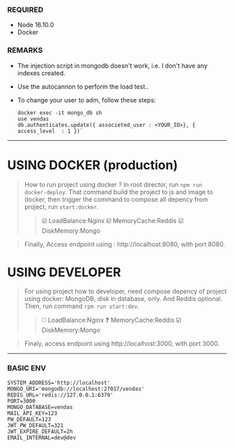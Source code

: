
### REQUIRED
- Node 16.10.0
- Docker

### REMARKS
- The injection script in mongodb doesn't work, i.e. I don't have any indexes created.
- Use the autocannon to perform the load test..
- To change your user to adm, follow these steps:

    ```
    docker exec -it mongo_db sh
    use vendas
    db.authenticates.update({ associeted_user : <YOUR_ID>}, { access_level  : 1 })`
    ```

---

# USING DOCKER (production)
> How to run project using docker ? In root director, run ```npm run docker-deploy```.
> That command build the project to js and image to docker, then trigger the command to compose all depency from project, run ```start:docker```.
>
> >  ☑️ LoadBalance:Nginx
> >  ☑️ MemoryCache:Reddis
> >  ☑️ DiskMemory:Mongo
> > 

> Finally, Access endpoint using : http://localhost:8080, with port 8080.


# USING DEVELOPER
 > For using project how to developer, need compose depency of project using docker: MongoDB, disk in database, only. And Reddis optional. 
 > Then, run command ```rpm run start:dev```.
> 
> >  ◻️ LoadBalance:Nginx
> >  ❓ MemoryCache:Reddis
> >  ☑️ DiskMemory:Mongo

 > Finaly, access endpoint using http://localhost:3000, with port 3000.

---

### BASIC ENV
```
SYSTEM_ADDRESS='http://localhost'
MONGO_URI='mongodb://localhost:27017/vendas'
REDIS_URL='redis://127.0.0.1:6379'
PORT=3000
MONGO_DATABASE=vendas
MAIL_API_KEY=123
PW_DEFAULT=123
JWT_PW_DEFAULT=321
JWT_EXPIRE_DEFAULT=2h
EMAIL_INTERNAL=dev@dev
```

